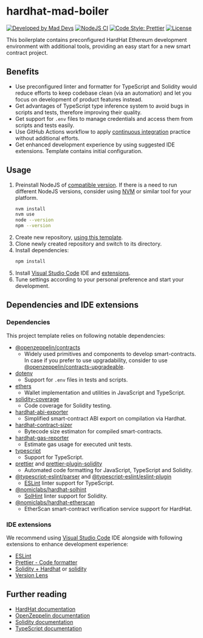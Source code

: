 # hardhat-mad-boiler

[![Developed by Mad Devs](https://maddevs.io/badge-dark.svg)](https://maddevs.io?utm_source=github&utm_medium=madboiler)
[![NodeJS CI](https://github.com/blitz-1306/hardhat-mad-boiler/actions/workflows/ci.yaml/badge.svg)](https://github.com/blitz-1306/hardhat-mad-boiler/actions/workflows/ci.yaml)
[![Code Style: Prettier](https://img.shields.io/badge/code_style-prettier-ff69b4.svg)](https://github.com/prettier/prettier)
[![License](https://img.shields.io/badge/License-Apache%202.0-blue.svg)](LICENSE.md)

This boilerplate contains preconfigured HardHat Ethereum development environment with additional tools, providing an easy start for a new smart contract project.

## Benefits

-   Use preconfigured linter and formatter for TypeScript and Solidity would reduce efforts to keep codebase clean (via an automation) and let you focus on development of product features instead.
-   Get advantages of TypeScript type inference system to avoid bugs in scripts and tests, therefore improving their quality.
-   Get support for `.env` files to manage credentials and access them from scripts and tests easily.
-   Use GitHub Actions workflow to apply [continuous integration](https://en.wikipedia.org/wiki/Continuous_integration) practice without additional efforts.
-   Get enhanced development experience by using suggested IDE extensions. Template contains initial configuration.

## Usage

1. Preinstall NodeJS of [compatible version](/.nvmrc). If there is a need to run different NodeJS versions, consider using [NVM](https://github.com/nvm-sh/nvm) or similar tool for your platform.
    ```bash
    nvm install
    nvm use
    node --version
    npm --version
    ```
2. Create new repository, [using this template](https://docs.github.com/en/repositories/creating-and-managing-repositories/creating-a-repository-from-a-template).
3. Clone newly created repository and switch to its directory.
4. Install dependencies:
    ```bash
    npm install
    ```
5. Install [Visual Studio Code](https://code.visualstudio.com/) IDE and [extensions](#ide-extensions).
6. Tune settings according to your personal preference and start your development.

## Dependencies and IDE extensions

### Dependencies

This project template relies on following notable dependencies:

-   [@openzeppelin/contracts](https://www.npmjs.com/package/@openzeppelin/contracts)
    -   Widely used primitives and components to develop smart-contracts. In case if you prefer to use upgradability, consider to use [@openzeppelin/contracts-upgradeable](https://www.npmjs.com/package/@openzeppelin/contracts-upgradeable).
-   [dotenv](https://www.npmjs.com/package/dotenv)
    -   Support for `.env` files in tests and scripts.
-   [ethers](https://www.npmjs.com/package/ethers)
    -   Wallet implementation and utilities in JavaScript and TypeScript.
-   [solidity-coverage](https://www.npmjs.com/package/solidity-coverage)
    -   Code coverage for Solidity testing.
-   [hardhat-abi-exporter](https://www.npmjs.com/package/hardhat-abi-exporter)
    -   Simplified smart-contract ABI export on compilation via Hardhat.
-   [hardhat-contract-sizer](https://www.npmjs.com/package/hardhat-contract-sizer)
    -   Bytecode size estimaton for compiled smart-contracts.
-   [hardhat-gas-reporter](https://www.npmjs.com/package/hardhat-gas-reporter)
    -   Estimate gas usage for executed unit tests.
-   [typescript](https://www.npmjs.com/package/typescript)
    -   Support for TypeScript.
-   [prettier](https://www.npmjs.com/package/prettier) and [prettier-plugin-solidity](https://www.npmjs.com/package/prettier-plugin-solidity)
    -   Automated code formatting for JavaScript, TypeScript and Solidity.
-   [@typescript-eslint/parser](https://www.npmjs.com/package/@typescript-eslint/parser) and [@typescript-eslint/eslint-plugin](https://www.npmjs.com/package/@typescript-eslint/eslint-plugin)
    -   [ESLint](https://www.npmjs.com/package/eslint) linter support for TypeScript.
-   [@nomiclabs/hardhat-solhint](https://www.npmjs.com/package/@nomiclabs/hardhat-solhint)
    -   [SolHint](https://www.npmjs.com/package/solhint) linter support for Solidity.
-   [@nomiclabs/hardhat-etherscan](https://www.npmjs.com/package/@nomiclabs/hardhat-etherscan)
    -   EtherScan smart-contract verification service support for HardHat.

### IDE extensions

We recommend using [Visual Studio Code](https://code.visualstudio.com/) IDE alongside with following extensions to enhance development experience:

-   [ESLint](https://marketplace.visualstudio.com/items?itemName=dbaeumer.vscode-eslint)
-   [Prettier - Code formatter](https://marketplace.visualstudio.com/items?itemName=esbenp.prettier-vscode)
-   [Solidity + Hardhat](https://marketplace.visualstudio.com/items?itemName=NomicFoundation.hardhat-solidity) or [solidity](https://marketplace.visualstudio.com/items?itemName=JuanBlanco.solidity)
-   [Version Lens](https://marketplace.visualstudio.com/items?itemName=pflannery.vscode-versionlens)

## Further reading

-   [HardHat documentation](https://hardhat.org/docs)
-   [OpenZeppelin documentation](https://docs.openzeppelin.com/)
-   [Solidity documentation](https://docs.soliditylang.org/)
-   [TypeScript documentation](https://www.typescriptlang.org/docs/)
